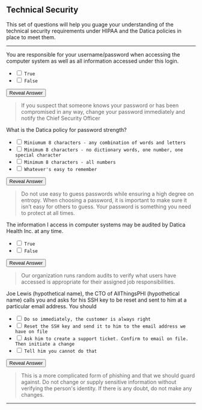 ## Technical Security

This set of questions will help you guage your understanding of the technical security requirements under HIPAA and the Datica policies in place to meet them.

---

You are responsible for your username/password when accessing the computer system as well as all information accessed under this login.

- <input type="checkbox"> `True`
- <input type="checkbox"> `False`

<div class="reveal-answer">
	<button class="button">Reveal Answer</button>
	<blockquote><p>If you suspect that someone knows your password or has been compromised in any way, change your password immediately and notify the Chief Security Officer</p></blockquote>
</div>

What is the Datica policy for password strength?

- <input type="checkbox"> `Miniumum 8 characters - any combination of words and letters`
- <input type="checkbox"> `Minimum 8 characters - no dictionary words, one number, one special character`
- <input type="checkbox"> `Minimum 8 characters - all numbers`
- <input type="checkbox"> `Whatever's easy to remember`

<div class="reveal-answer">
	<button class="button">Reveal Answer</button>
	<blockquote><p> Do not use easy to guess passwords while ensuring a high degree on entropy. When choosing a password, it is important to make sure it isn’t easy for others to guess. Your password is something you need to protect at all times.</p></blockquote>
</div>

The information I access in computer systems may be audited by Datica Health Inc. at any time.

- <input type="checkbox"> `True`
- <input type="checkbox"> `False`

<div class="reveal-answer">
	<button class="button">Reveal Answer</button>
	<blockquote><p>Our organization runs random audits to verify what users have accessed is appropriate for their assigned job responsibilities.</p></blockquote>
</div>

Joe Lewis (hypothetical name), the CTO of AllThingsPHI (hypothetical name) calls you and asks for his SSH key to be reset and sent to him at a particular email address. You should

- <input type="checkbox"> `Do so immediately, the customer is always right`
- <input type="checkbox"> `Reset the SSH key and send it to him to the email address we have on file`
- <input type="checkbox"> `Ask him to create a support ticket. Confirm to email on file. Then initiate a change`
- <input type="checkbox"> `Tell him you cannot do that`

<div class="reveal-answer">
	<button class="button">Reveal Answer</button>
	<blockquote><p>This is a more complicated form of phishing and that we should guard against. Do not change or supply sensitive information without verifying the person's identity. If there is any doubt, do not make any changes.
</p></blockquote>
</div>

---
